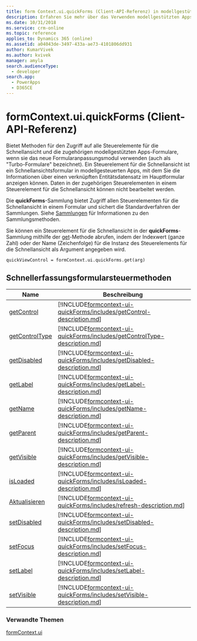 ```yaml
---
title: form Context.ui.quickForms (Client-API-Referenz) in modellgestützten Apps| MicrosoftDocs
description: Erfahren Sie mehr über das Verwenden modellgestützten Apps mithilfe von Client-API.
ms.date: 10/31/2018
ms.service: crm-online
ms.topic: reference
applies_to: Dynamics 365 (online)
ms.assetid: a04043de-3497-433a-ae73-4101806dd931
author: KumarVivek
ms.author: kvivek
manager: amyla
search.audienceType:
  - developer
search.app:
  - PowerApps
  - D365CE
---
```

# <a name="formcontextuiquickforms-client-api-reference"></a>formContext.ui.quickForms (Client-API-Referenz)



Bietet Methoden für den Zugriff auf alle Steuerelemente für die Schnellansicht und die zugehörigen modellgestützten Apps-Formulare, wenn sie das neue Formularanpassungsmodul verwenden (auch als "Turbo-Formulare" bezeichnet). Ein Steuerelement für die Schnellansicht ist ein Schnellansichtsformular in modellgesteuerten Apps, mit dem Sie die Informationen über einen verknüpften Entitätsdatensatz im Hauptformular anzeigen können. Daten in der zugehörigen Steuerelementen in einem Steuerelement für die Schnellansicht können nicht bearbeitet werden.

Die **quickForms**-Sammlung bietet Zugriff allen Steuerelementen für die Schnellansicht in einem Formular und sichert die Standardverfahren der Sammlungen. Siehe [Sammlungen](collections.md) für Informationen zu den Sammlungsmethoden. 

Sie können ein Steuerelement für die Schnellansicht in der **quickForms**-Sammlung mithilfe der [get](collections/get.md)-Methode abrufen, indem der Indexwert (ganze Zahl) oder der Name (Zeichenfolge) für die Instanz des Steuerelements für die Schnellansicht als Argument angegeben wird.

`quickViewControl = formContext.ui.quickForms.get(arg)`


## <a name="quick-form-control-methods"></a>Schnellerfassungsformularsteuermethoden

|Name|Beschreibung|
|--|--|
|[getControl](formcontext-ui-quickForms/getControlType.md)|[!INCLUDE[formcontext-ui-quickForms/includes/getControl-description.md](formcontext-ui-quickForms/includes/getControl-description.md)]|
|[getControlType](formcontext-ui-quickForms/getControlType.md)|[!INCLUDE[formcontext-ui-quickForms/includes/getControlType-description.md](formcontext-ui-quickForms/includes/getControlType-description.md)]|
|[getDisabled](formcontext-ui-quickForms/getDisabled.md)|[!INCLUDE[formcontext-ui-quickForms/includes/getDisabled-description.md](formcontext-ui-quickForms/includes/getDisabled-description.md)]|
|[getLabel](formcontext-ui-quickForms/getLabel.md)|[!INCLUDE[formcontext-ui-quickForms/includes/getLabel-description.md](formcontext-ui-quickForms/includes/getLabel-description.md)]|
|[getName](formcontext-ui-quickForms/getName.md)|[!INCLUDE[formcontext-ui-quickForms/includes/getName-description.md](formcontext-ui-quickForms/includes/getName-description.md)]|
|[getParent](formcontext-ui-quickForms/getParent.md)|[!INCLUDE[formcontext-ui-quickForms/includes/getParent-description.md](formcontext-ui-quickForms/includes/getParent-description.md)]|
|[getVisible](formcontext-ui-quickForms/getVisible.md)|[!INCLUDE[formcontext-ui-quickForms/includes/getVisible-description.md](formcontext-ui-quickForms/includes/getVisible-description.md)]|
|[isLoaded](formcontext-ui-quickForms/isLoaded.md)|[!INCLUDE[formcontext-ui-quickForms/includes/isLoaded-description.md](formcontext-ui-quickForms/includes/isLoaded-description.md)]|
|[Aktualisieren](formcontext-ui-quickForms/refresh.md)|[!INCLUDE[formcontext-ui-quickForms/includes/refresh-description.md](formcontext-ui-quickForms/includes/refresh-description.md)]|
|[setDisabled](formcontext-ui-quickForms/setDisabled.md)|[!INCLUDE[formcontext-ui-quickForms/includes/setDisabled-description.md](formcontext-ui-quickForms/includes/setDisabled-description.md)]|
|[setFocus](formcontext-ui-quickForms/setFocus.md)|[!INCLUDE[formcontext-ui-quickForms/includes/setFocus-description.md](formcontext-ui-quickForms/includes/setFocus-description.md)]|
|[setLabel](formcontext-ui-quickForms/setLabel.md)|[!INCLUDE[formcontext-ui-quickForms/includes/setLabel-description.md](formcontext-ui-quickForms/includes/setLabel-description.md)]|
|[setVisible](formcontext-ui-quickForms/setVisible.md)|[!INCLUDE[formcontext-ui-quickForms/includes/setVisible-description.md](formcontext-ui-quickForms/includes/setVisible-description.md)]|


### <a name="related-topics"></a>Verwandte Themen

[formContext.ui](formContext-ui.md)